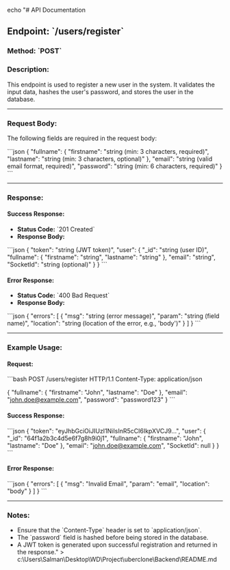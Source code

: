 echo "# API Documentation

## Endpoint: \`/users/register\`

### Method: \`POST\`

### Description:
This endpoint is used to register a new user in the system. It validates the input data, hashes the user's password, and stores the user in the database.

---

### Request Body:
The following fields are required in the request body:

\`\`\`json
{
  \"fullname\": {
    \"firstname\": \"string (min: 3 characters, required)\",
    \"lastname\": \"string (min: 3 characters, optional)\"
  },
  \"email\": \"string (valid email format, required)\",
  \"password\": \"string (min: 6 characters, required)\"
}
\`\`\`

---

### Response:

#### Success Response:
- **Status Code:** \`201 Created\`
- **Response Body:**

\`\`\`json
{
  \"token\": \"string (JWT token)\",
  \"user\": {
    \"_id\": \"string (user ID)\",
    \"fullname\": {
      \"firstname\": \"string\",
      \"lastname\": \"string\"
    },
    \"email\": \"string\",
    \"SocketId\": \"string (optional)\"
  }
}
\`\`\`

#### Error Response:
- **Status Code:** \`400 Bad Request\`
- **Response Body:**

\`\`\`json
{
  \"errors\": [
    {
      \"msg\": \"string (error message)\",
      \"param\": \"string (field name)\",
      \"location\": \"string (location of the error, e.g., 'body')\"
    }
  ]
}
\`\`\`

---

### Example Usage:

#### Request:
\`\`\`bash
POST /users/register HTTP/1.1
Content-Type: application/json

{
  \"fullname\": {
    \"firstname\": \"John\",
    \"lastname\": \"Doe\"
  },
  \"email\": \"john.doe@example.com\",
  \"password\": \"password123\"
}
\`\`\`

#### Success Response:
\`\`\`json
{
  \"token\": \"eyJhbGciOiJIUzI1NiIsInR5cCI6IkpXVCJ9...\",
  \"user\": {
    \"_id\": \"64f1a2b3c4d5e6f7g8h9i0j1\",
    \"fullname\": {
      \"firstname\": \"John\",
      \"lastname\": \"Doe\"
    },
    \"email\": \"john.doe@example.com\",
    \"SocketId\": null
  }
}
\`\`\`

#### Error Response:
\`\`\`json
{
  \"errors\": [
    {
      \"msg\": \"Invalid Email\",
      \"param\": \"email\",
      \"location\": \"body\"
    }
  ]
}
\`\`\`

---

### Notes:
- Ensure that the \`Content-Type\` header is set to \`application/json\`.
- The \`password\` field is hashed before being stored in the database.
- A JWT token is generated upon successful registration and returned in the response." > c:\Users\Salman\Desktop\WD\Project\uberclone\Backend\README.md